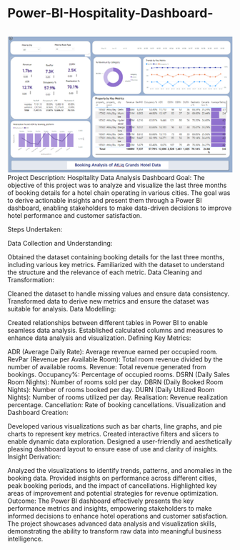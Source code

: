 # Power-BI-Hospitality-Dashboard-
<br>
<img src = "https://github.com/rajashreepatra/Power-BI-Hospitality-Dashboard-/blob/60204d00a174d094205e3a74e8bd46bad520690a/Screenshot%202024-08-02%20112750.png" width ="2000">
Project Description: Hospitality Data Analysis Dashboard
Goal:
The objective of this project was to analyze and visualize the last three months of booking details for a hotel chain operating in various cities. The goal was to derive actionable insights and present them through a Power BI dashboard, enabling stakeholders to make data-driven decisions to improve hotel performance and customer satisfaction.

Steps Undertaken:

Data Collection and Understanding:

Obtained the dataset containing booking details for the last three months, including various key metrics.
Familiarized with the dataset to understand the structure and the relevance of each metric.
Data Cleaning and Transformation:

Cleaned the dataset to handle missing values and ensure data consistency.
Transformed data to derive new metrics and ensure the dataset was suitable for analysis.
Data Modelling:

Created relationships between different tables in Power BI to enable seamless data analysis.
Established calculated columns and measures to enhance data analysis and visualization.
Defining Key Metrics:

ADR (Average Daily Rate): Average revenue earned per occupied room.
RevPar (Revenue per Available Room): Total room revenue divided by the number of available rooms.
Revenue: Total revenue generated from bookings.
Occupancy%: Percentage of occupied rooms.
DSRN (Daily Sales Room Nights): Number of rooms sold per day.
DBRN (Daily Booked Room Nights): Number of rooms booked per day.
DURN (Daily Utilized Room Nights): Number of rooms utilized per day.
Realisation: Revenue realization percentage.
Cancellation: Rate of booking cancellations.
Visualization and Dashboard Creation:

Developed various visualizations such as bar charts, line graphs, and pie charts to represent key metrics.
Created interactive filters and slicers to enable dynamic data exploration.
Designed a user-friendly and aesthetically pleasing dashboard layout to ensure ease of use and clarity of insights.
Insight Derivation:

Analyzed the visualizations to identify trends, patterns, and anomalies in the booking data.
Provided insights on performance across different cities, peak booking periods, and the impact of cancellations.
Highlighted key areas of improvement and potential strategies for revenue optimization.
Outcome:
The Power BI dashboard effectively presents the key performance metrics and insights, empowering stakeholders to make informed decisions to enhance hotel operations and customer satisfaction. The project showcases advanced data analysis and visualization skills, demonstrating the ability to transform raw data into meaningful business intelligence.
